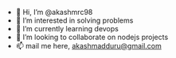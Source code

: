 - 👋 Hi, I’m @akashmrc98
- 👀 I’m interested in solving problems
- 🌱 I’m currently learning devops
- 💞️ I’m looking to collaborate on nodejs projects
- 📫 mail me here, akashmadduru@gmail.com
